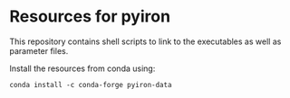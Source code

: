 # Resources for pyiron 
This repository contains shell scripts to link to the executables as well as parameter files. 

Install the resources from conda using:
```
conda install -c conda-forge pyiron-data
```
